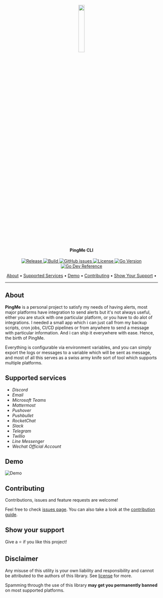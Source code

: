 <!-- markdownlint-disable MD033 -->
<!-- markdownlint-disable-next-line -->
<h2 align="center">
  <br>
  <p align="center"><img width=20% src="https://raw.githubusercontent.com/kha7iq/pingme/master/.github/img/logo.png"></p>
</h2>

<h4 align="center">PingMe CLI</h4>

<p align="center">
   <a href="https://github.com/kha7iq/pingme/releases">
   <img alt="Release" src="https://img.shields.io/github/v/release/kha7iq/pingme">
   <a href="#">
   <img alt="Build" src="https://img.shields.io/github/workflow/status/kha7iq/pingme/goreleaser">
   <a href="https://github.com/kha7iq/pingme/issues">
   <img alt="GitHub issues" src="https://img.shields.io/github/issues/kha7iq/pingme?style=flat-square&logo=github&logoColor=white">
   <a href="https://github.com/kha7iq/pingme/blob/master/LICENSE.md">
   <img alt="License" src="https://img.shields.io/github/license/kha7iq/pingme">
   <a href="#">
   <img alt="Go Version" src="https://img.shields.io/github/go-mod/go-version/kha7iq/pingme">
   <a href="https://pkg.go.dev/github.com/kha7iq/pingme">
   <img alt="Go Dev Reference" src="https://img.shields.io/badge/go.dev-reference-007d9c?logo=go&logoColor=white&style=flat">
</p>

<p align="center">
  <a href="#/?id=about">About</a> •
  <a href="#?id=supported-services">Supported Services</a> •
  <a href="#?id=demo">Demo</a> •
  <a href="#?id=contributing">Contributing</a> •
  <a href="#?id=show-your-support">Show Your Support</a> •
</p>

---

## About

**PingMe** is a personal project to satisfy my needs of having alerts, most
major platforms have integration to send alerts but it's not always useful,
either you are stuck with one particular platform, or you have to do alot of
integrations. I needed a small app which i can just call from my backup scripts,
cron jobs, CI/CD pipelines or from anywhere to send a message with particular
information. And i can ship it everywhere with ease. Hence, the birth of PingMe.

Everything is configurable via environment variables, and you can simply export
the logs or messages to a variable which will be sent as message, and most of
all this serves as a swiss army knife sort of tool which supports multiple
platforms.

## Supported services

- *Discord*
- *Email*
- *Microsoft Teams*
- *Mattermost*
- *Pushover*
- *Pushbullet*
- *RocketChat*
- *Slack*
- *Telegram*
- *Twillio*
- *Line Messenger*
- *Wechat Official Account*

## Demo

![Demo](https://raw.githubusercontent.com/kha7iq/pingme/master/.github/img/pingme.gif)

## Contributing

Contributions, issues and feature requests are welcome!

Feel free to check [issues page](https://github.com/kha7iq/pingme/issues).
You can also take a look at the [contribution guide](contribution.md).

## Show your support

Give a ⭐️  if you like this project!

## Disclaimer

Any misuse of this utility is your own liability and responsibility and cannot
be attributed to the authors of this library.  See
[license](https://github.com/kha7iq/pingme/blob/master/LICENSE.md) for more.

Spamming through the use of this library **may get you permanently banned** on
most supported platforms.
